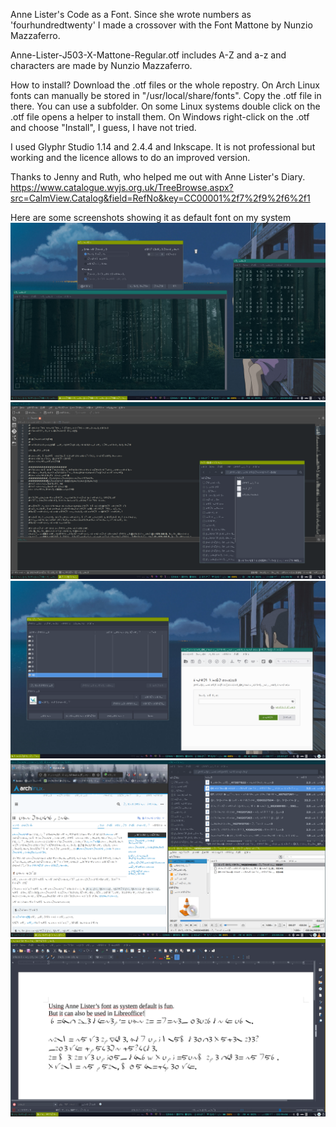 Anne Lister's Code as a Font. Since she wrote numbers as 'fourhundredtwenty' I made a crossover with the Font Mattone by Nunzio Mazzaferro.

Anne-Lister-J503-X-Mattone-Regular.otf includes A-Z and a-z and characters are made by Nunzio Mazzaferro.

How to install?
Download the .otf files or the whole repostry.
On Arch Linux fonts can manually be stored in "/usr/local/share/fonts". Copy the .otf file in there. You can use a subfolder.
On some Linux systems double click on the .otf file opens a helper to install them.
On Windows right-click on the .otf and choose "Install", I guess, I have not tried.


I used Glyphr Studio 1.14 and 2.4.4 and Inkscape. It is not professional but working and the licence allows to do an improved version.

Thanks to Jenny and Ruth, who helped me out with Anne Lister's Diary.
https://www.catalogue.wyjs.org.uk/TreeBrowse.aspx?src=CalmView.Catalog&field=RefNo&key=CC00001%2f7%2f9%2f6%2f1


Here are some screenshots showing it as default font on my system
![Screenshot of my system using it as font everywhere ](Screenshot_2024-10-08_23-50-34.png?raw=true "Screenshot_1")
![Screenshot of my system using it as font everywhere ](Screenshot_2024-10-08_23-49-18.png?raw=true "Screenshot_2")
![Screenshot of my system using it as font everywhere ](Screenshot_2024-10-08_23-51-30.png?raw=true "Screenshot_3")
![Screenshot of my system using it as font everywhere ](Screenshot_2024-10-08_23-59-39.png?raw=true "Screenshot_4")
![Screenshot of the font in Libreoffice ](Screenshot_2024-10-09_00-19-50.png?raw=true "Screenshot_5")
